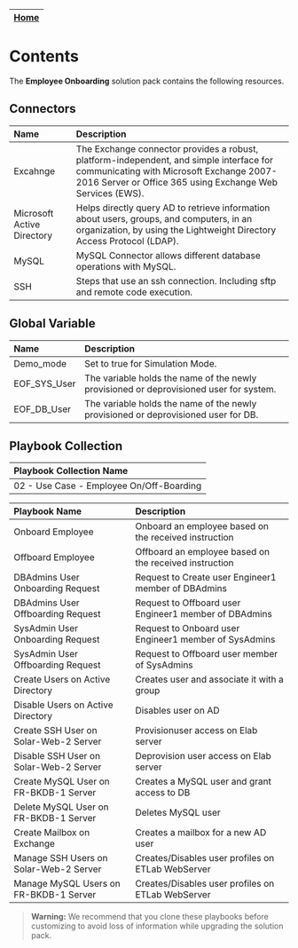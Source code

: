 | [Home](https://github.com/fortinet-fortisoar/solution-pack-connector-health-mointoring/blob/release/1.0.0/README.md) |
|--------------------------------------------|

# Contents

The **Employee Onboarding** solution pack contains the following resources.

## Connectors

|**Name**|**Description**|
| :- | :- |
| Excahnge | The Exchange connector provides a robust, platform-independent, and simple interface for communicating with Microsoft Exchange 2007-2016 Server or Office 365 using Exchange Web Services (EWS). |
| Microsoft Active Directory | Helps directly query AD to retrieve information about users, groups, and computers, in an organization, by using the Lightweight Directory Access Protocol (LDAP). |
| MySQL | MySQL Connector allows different database operations with MySQL. |
| SSH | Steps that use an ssh connection. Including sftp and remote code execution. |

## Global Variable

|**Name**|**Description**|
| :- | :- |
|  Demo_mode  |  Set to true for Simulation Mode.  |
| EOF_SYS_User | The variable holds the name of the newly provisioned or deprovisioned user for system. |
| EOF_DB_User | The variable holds the name of the newly provisioned or deprovisioned user for DB. |

## Playbook Collection

|Playbook Collection Name |
| :- |
| 02 - Use Case - Employee On/Off-Boarding |

**Playbook Name**|**Description**|
| :- | :- |
| Onboard Employee  |  Onboard an employee based on the received instruction  |
| Offboard Employee |  Offboard an employee based on the received instruction  |
| DBAdmins User Onboarding Request | Request to Create user Engineer1 member of DBAdmins |
| DBAdmins User Offboarding Request | Request to Offboard  user Engineer1 member of DBAdmins |
| SysAdmin User Onboarding Request | Request to Onboard user Engineer1 member of SysAdmins | 
| SysAdmin User Offboarding Request | Request to Offboard user member of SysAdmins |
| Create Users on Active Directory | Creates user and associate it with a group |
| Disable Users on Active Directory | Disables user on AD|
| Create SSH User on Solar-Web-2 Server | Provisionuser access on Elab server |
| Disable SSH User on Solar-Web-2 Server | Deprovision user access on Elab server |
| Create MySQL User on FR-BKDB-1 Server | Creates a MySQL user and grant access to DB |
| Delete MySQL User on FR-BKDB-1 Server | Deletes MySQL user |
| Create Mailbox on Exchange | Creates a mailbox for a new AD user |
| Manage SSH Users on Solar-Web-2 Server | Creates/Disables user profiles on ETLab WebServer |
| Manage MySQL Users on FR-BKDB-1 Server | Creates/Disables user profiles on ETLab WebServer |

>**Warning:** We recommend that you clone these playbooks before customizing to avoid loss of information while upgrading the solution pack.

